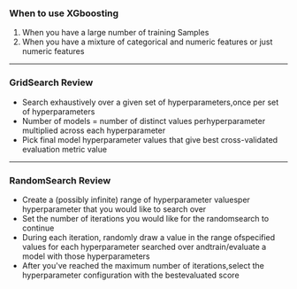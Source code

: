 <h3>When to use XGboosting</h3>
<ol>
    <li>When you have a large number of training Samples</li>
    <li>When you have a mixture of categorical and numeric features or just numeric features</li>
</ol>
<hr>
<h3>GridSearch Review</h3>
<ul>
    <li>Search exhaustively over a given set of hyperparameters,once per set of hyperparameters</li>
    <li>Number of models = number of distinct values perhyperparameter multiplied across each hyperparameter</li>
    <li>Pick final model hyperparameter values that give best cross-validated evaluation metric value</li>
</ul>
<hr>
<h3>RandomSearch Review</h3>
<ul>
    <li>Create a (possibly infinite) range of hyperparameter valuesper hyperparameter that you would like to search over</li>
    <li>Set the number of iterations you would like for the randomsearch to continue</li>
    <li>During each iteration, randomly draw a value in the range ofspecified values for each hyperparameter searched over andtrain/evaluate a model with those hyperparameters</li>
    <li>After you've reached the maximum number of iterations,select the hyperparameter configuration with the bestevaluated score</li>
</ul>